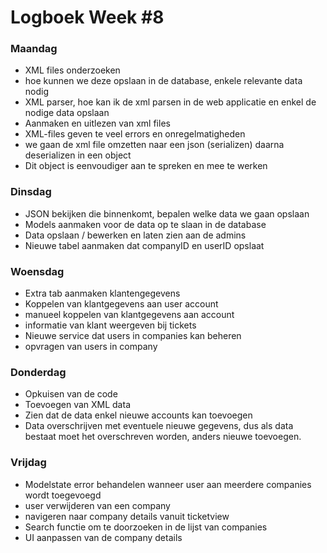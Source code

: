 # Logboek Week #8

### Maandag 
* XML files onderzoeken
* hoe kunnen we deze opslaan in de database, enkele relevante data nodig
* XML parser, hoe kan ik de xml parsen in de web applicatie en enkel de nodige data opslaan
* Aanmaken en uitlezen van xml files
* XML-files geven te veel errors en onregelmatigheden
* we gaan de xml file omzetten naar een json (serializen) daarna deserializen in een object
* Dit object is eenvoudiger aan te spreken en mee te werken

### Dinsdag
* JSON bekijken die binnenkomt, bepalen welke data we gaan opslaan 
* Models aanmaken voor de data op te slaan in de database
* Data opslaan / bewerken en laten zien aan de admins
* Nieuwe tabel aanmaken dat companyID en userID opslaat

### Woensdag
* Extra tab aanmaken klantengegevens
* Koppelen van klantgegevens aan user account
* manueel koppelen van klantgegevens aan account
* informatie van klant weergeven bij tickets
* Nieuwe service dat users in companies kan beheren
* opvragen van users in company

### Donderdag
* Opkuisen van de code
* Toevoegen van XML data
* Zien dat de data enkel nieuwe accounts kan toevoegen
* Data overschrijven met eventuele nieuwe gegevens, dus als data bestaat moet het overschreven worden, anders nieuwe toevoegen.

### Vrijdag
* Modelstate error behandelen wanneer user aan meerdere companies wordt toegevoegd
* user verwijderen van een company
* navigeren naar company details vanuit ticketview
* Search functie om te doorzoeken in de lijst van companies
* UI aanpassen van de company details

